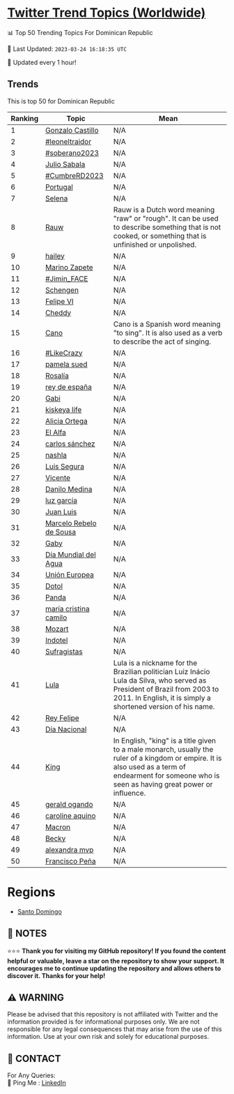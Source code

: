 [Twitter Trend Topics (Worldwide)](https://github.com/ErcinDedeoglu/Twitter-Trend-Topics)
==========


📊 Top 50 Trending Topics For Dominican Republic

📆 Last Updated: `2023-03-24 16:18:35 UTC`

🔧 Updated every 1 hour!


## Trends

This is top 50 for Dominican Republic

| Ranking | Topic | Mean |
| ------- | ------------ | ------------ |
| 1 | [Gonzalo Castillo](http://twitter.com/search?q=Gonzalo+Castillo) | N/A |
| 2 | [#leoneltraidor](http://twitter.com/search?q=%23leoneltraidor) | N/A |
| 3 | [#soberano2023](http://twitter.com/search?q=%23soberano2023) | N/A |
| 4 | [Julio Sabala](http://twitter.com/search?q=Julio+Sabala) | N/A |
| 5 | [#CumbreRD2023](http://twitter.com/search?q=%23CumbreRD2023) | N/A |
| 6 | [Portugal](http://twitter.com/search?q=Portugal) | N/A |
| 7 | [Selena](http://twitter.com/search?q=Selena) | N/A |
| 8 | [Rauw](http://twitter.com/search?q=Rauw) | Rauw is a Dutch word meaning "raw" or "rough". It can be used to describe something that is not cooked, or something that is unfinished or unpolished. |
| 9 | [hailey](http://twitter.com/search?q=hailey) | N/A |
| 10 | [Marino Zapete](http://twitter.com/search?q=Marino+Zapete) | N/A |
| 11 | [#Jimin_FACE](http://twitter.com/search?q=%23Jimin_FACE) | N/A |
| 12 | [Schengen](http://twitter.com/search?q=Schengen) | N/A |
| 13 | [Felipe VI](http://twitter.com/search?q=Felipe+VI) | N/A |
| 14 | [Cheddy](http://twitter.com/search?q=Cheddy) | N/A |
| 15 | [Cano](http://twitter.com/search?q=Cano) | Cano is a Spanish word meaning "to sing". It is also used as a verb to describe the act of singing. |
| 16 | [#LikeCrazy](http://twitter.com/search?q=%23LikeCrazy) | N/A |
| 17 | [pamela sued](http://twitter.com/search?q=pamela+sued) | N/A |
| 18 | [Rosalía](http://twitter.com/search?q=Rosal%c3%ada) | N/A |
| 19 | [rey de españa](http://twitter.com/search?q=rey+de+espa%c3%b1a) | N/A |
| 20 | [Gabi](http://twitter.com/search?q=Gabi) | N/A |
| 21 | [kiskeya life](http://twitter.com/search?q=kiskeya+life) | N/A |
| 22 | [Alicia Ortega](http://twitter.com/search?q=Alicia+Ortega) | N/A |
| 23 | [El Alfa](http://twitter.com/search?q=El+Alfa) | N/A |
| 24 | [carlos sánchez](http://twitter.com/search?q=carlos+s%c3%a1nchez) | N/A |
| 25 | [nashla](http://twitter.com/search?q=nashla) | N/A |
| 26 | [Luis Segura](http://twitter.com/search?q=Luis+Segura) | N/A |
| 27 | [Vicente](http://twitter.com/search?q=Vicente) | N/A |
| 28 | [Danilo Medina](http://twitter.com/search?q=Danilo+Medina) | N/A |
| 29 | [luz garcía](http://twitter.com/search?q=luz+garc%c3%ada) | N/A |
| 30 | [Juan Luis](http://twitter.com/search?q=Juan+Luis) | N/A |
| 31 | [Marcelo Rebelo de Sousa](http://twitter.com/search?q=Marcelo+Rebelo+de+Sousa) | N/A |
| 32 | [Gaby](http://twitter.com/search?q=Gaby) | N/A |
| 33 | [Día Mundial del Agua](http://twitter.com/search?q=D%c3%ada+Mundial+del+Agua) | N/A |
| 34 | [Unión Europea](http://twitter.com/search?q=Uni%c3%b3n+Europea) | N/A |
| 35 | [Dotol](http://twitter.com/search?q=Dotol) | N/A |
| 36 | [Panda](http://twitter.com/search?q=Panda) | N/A |
| 37 | [maría cristina camilo](http://twitter.com/search?q=mar%c3%ada+cristina+camilo) | N/A |
| 38 | [Mozart](http://twitter.com/search?q=Mozart) | N/A |
| 39 | [Indotel](http://twitter.com/search?q=Indotel) | N/A |
| 40 | [Sufragistas](http://twitter.com/search?q=Sufragistas) | N/A |
| 41 | [Lula](http://twitter.com/search?q=Lula) | Lula is a nickname for the Brazilian politician Luiz Inácio Lula da Silva, who served as President of Brazil from 2003 to 2011. In English, it is simply a shortened version of his name. |
| 42 | [Rey Felipe](http://twitter.com/search?q=Rey+Felipe) | N/A |
| 43 | [Día Nacional](http://twitter.com/search?q=D%c3%ada+Nacional) | N/A |
| 44 | [King](http://twitter.com/search?q=King) | In English, "king" is a title given to a male monarch, usually the ruler of a kingdom or empire. It is also used as a term of endearment for someone who is seen as having great power or influence. |
| 45 | [gerald ogando](http://twitter.com/search?q=gerald+ogando) | N/A |
| 46 | [caroline aquino](http://twitter.com/search?q=caroline+aquino) | N/A |
| 47 | [Macron](http://twitter.com/search?q=Macron) | N/A |
| 48 | [Becky](http://twitter.com/search?q=Becky) | N/A |
| 49 | [alexandra mvp](http://twitter.com/search?q=alexandra+mvp) | N/A |
| 50 | [Francisco Peña](http://twitter.com/search?q=Francisco+Pe%c3%b1a) | N/A |



# Regions

* [Santo Domingo](</Dominican Republic/Santo Domingo.md>)



## 📝 NOTES

⭐⭐⭐ **Thank you for visiting my GitHub repository! If you found the content helpful or valuable, leave a star on the repository to show your support. It encourages me to continue updating the repository and allows others to discover it. Thanks for your help!**


## ⚠️ WARNING

Please be advised that this repository is not affiliated with Twitter and the information provided is for informational purposes only. We are not responsible for any legal consequences that may arise from the use of this information. Use at your own risk and solely for educational purposes.


## 📨 CONTACT

 For Any Queries:  
            🏓 Ping Me : [LinkedIn](https://www.linkedin.com/in/ercindedeoglu/)
